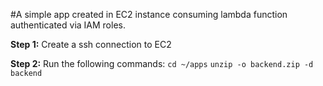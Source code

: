 #A simple app created in EC2 instance consuming lambda function authenticated via IAM roles.

**Step 1:** Create a ssh connection to EC2

**Step 2:** Run the following commands:
```cd ~/apps```
```unzip -o backend.zip -d backend```
